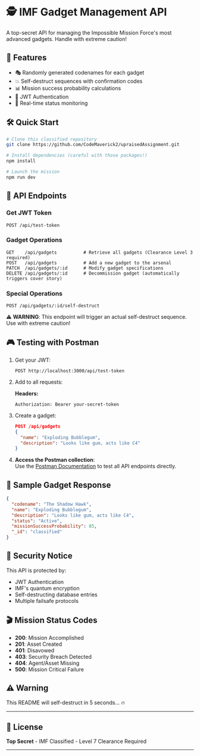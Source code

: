 
# 🕵️ IMF Gadget Management API  

A top-secret API for managing the Impossible Mission Force's most advanced gadgets. Handle with extreme caution!  

## 🚀 Features  

- 🎭 Randomly generated codenames for each gadget  
- 💥 Self-destruct sequences with confirmation codes  
- 📊 Mission success probability calculations  
- 🔐 JWT Authentication  
- 📡 Real-time status monitoring  

## 🛠️ Quick Start  

```bash  
# Clone this classified repository  
git clone https://github.com/CodeMaverick2/upraisedAssignment.git

# Install dependencies (careful with those packages!)  
npm install   

# Launch the mission  
npm run dev  
```  

## 🎯 API Endpoints  

### Get JWT Token  

```http  
POST /api/test-token  
```  

### Gadget Operations  

```http  
GET    /api/gadgets          # Retrieve all gadgets (Clearance Level 3 required)  
POST   /api/gadgets          # Add a new gadget to the arsenal  
PATCH  /api/gadgets/:id      # Modify gadget specifications  
DELETE /api/gadgets/:id      # Decommission gadget (automatically triggers cover story)  
```  

### Special Operations  

```http  
POST /api/gadgets/:id/self-destruct  
```  
⚠️ **WARNING**: This endpoint will trigger an actual self-destruct sequence. Use with extreme caution!  


## 🎮 Testing with Postman  

1. Get your JWT:  

   ```http  
   POST http://localhost:3000/api/test-token  
   ```  

2. Add to all requests:  

   **Headers:**  
   ```
   Authorization: Bearer your-secret-token  
   ```  

3. Create a gadget:  

   ```json  
   POST /api/gadgets  
   {  
     "name": "Exploding Bubblegum",  
     "description": "Looks like gum, acts like C4"  
   }  
   ```  

4. **Access the Postman collection**:  
   Use the [Postman Documentation](https://upraised-7692.postman.co/workspace/Upraised-Workspace~02658492-6003-4cae-8524-fb1bb34bea4f/collection/40709274-42497c1a-a142-4591-85aa-ee7b7831d5af?action=share&creator=40709274&active-environment=40709274-3ef82ca4-4333-44fd-8b7a-a10f9ae70355) to test all API endpoints directly.


## 🔧 Sample Gadget Response  

```json  
{  
  "codename": "The Shadow Hawk",  
  "name": "Exploding Bubblegum",  
  "description": "Looks like gum, acts like C4",  
  "status": "Active",  
  "missionSuccessProbability": 85,  
  "_id": "classified"  
}  
```  

## 🚨 Security Notice  

This API is protected by:  
- JWT Authentication  
- IMF's quantum encryption  
- Self-destructing database entries  
- Multiple failsafe protocols  

## 🎬 Mission Status Codes  

- **200**: Mission Accomplished  
- **201**: Asset Created  
- **401**: Disavowed  
- **403**: Security Breach Detected  
- **404**: Agent/Asset Missing  
- **500**: Mission Critical Failure  

## ⚠️ Warning  

This README will self-destruct in 5 seconds... 🔥  

---

## 📝 License  

**Top Secret** - IMF Classified - Level 7 Clearance Required  

--- 
